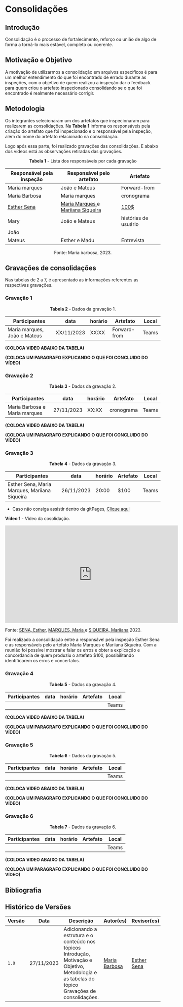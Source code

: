 
# Consolidações

## Introdução

Consolidação é o processo de fortalecimento, reforço ou união de algo de forma a torná-lo mais estável, completo ou coerente. 

## Motivação e Objetivo

A motivação de utilizarmos a consolidação em arquivos específicos é para um melhor entendimento do que foi encontrado de errado durante as inspeções, com o objetivo de quem realizou a inspeção dar o feedback para quem criou o artefato inspecionado consolidando se o que foi encontrado é realmente necessário corrigir. 

## Metodologia

Os integrantes selecionaram um dos artefatos que inspecionaram para realizarem as consolidações. Na **Tabela 1** informa os responsáveis pela criação do artefato que foi inspecionado e o responsável pela inspeção, além do nome do artefato relacionado na consolidação.

Logo após essa parte, foi realizado gravações das consolidações. E abaixo dos vídeos está as observações retiradas das gravações. 

<center>

**Tabela 1** -  Lista dos responsáveis por cada gravação
 
| Responsável pela inspeção | Responsável pelo artefato | Artefato |
| ----------- | -------- | -------- | 
| Maria marques | João e Mateus | Forward-from |
| Maria Barbosa | Maria marques | cronograma |
|  [Esther Sena](https://github.com/esmsena) |  [Maria Marques ](https://github.com/EduardaSMarques) e  [Mariiana Siqueira](https://github.com/Maryyscreuza) | [100$](https://github.com/Requisitos-de-Software/2023.2-e-Titulo/blob/main/docs/elicitacao/priorizacao/%24100.md) |
| Mary | João e Mateus | histórias de usuário |
| João |  |  |
| Mateus | Esther e Madu | Entrevista |

Fonte: Maria barbosa, 2023.

</center>


## Gravações de consolidações

Nas tabelas de 2 a 7, é apresentado as informações referentes as respectivas gravações.

### Gravação 1

<center>

**Tabela 2** -  Dados da gravação 1.

| Participantes | data | horário | Artefato | Local |
| ------------- | ---- | -------- | -------- | ----- | 
| Maria marques, João e Mateus | XX/11/2023 | XX:XX | Forward-from | Teams |

</center>

**(COLOCA VIDEO ABAIXO DA TABELA)**

**(COLOCA UM PARAGRAFO EXPLICANDO O QUE FOI CONCLUIDO DO VÍDEO)**

### Gravação 2

<center>

**Tabela 3** -  Dados da gravação 2.

| Participantes | data | horário | Artefato | Local |
| ------------- | ---- | -------- | -------- | ----- | 
| Maria Barbosa e Maria marques | 27/11/2023 | XX:XX | cronograma | Teams |


</center>

**(COLOCA VIDEO ABAIXO DA TABELA)**

**(COLOCA UM PARAGRAFO EXPLICANDO O QUE FOI CONCLUIDO DO VÍDEO)**

### Gravação 3

<center>

**Tabela 4** -  Dados da gravação 3.

| Participantes | data | horário | Artefato | Local |
| ------------- | ---- | -------- | -------- | ----- | 
|  Esther Sena, Maria Marques,  Mariiana Siqueira | 26/11/2023 | 20:00 | $100 | Teams |

</center>

- Caso não consiga assistir dentro da gitPages, [Clique aqui](https://youtu.be/mtVaFQkfL7c?si=KqmAkYufbc6UVUSH)
  
**Vídeo 1** - Vídeo da cosolidação.

<iframe width="560" height="315" src="https://youtu.be/mtVaFQkfL7c?si=KqmAkYufbc6UVUSH" title="YouTube video player" frameborder="0" allow="accelerometer; autoplay; clipboard-write; encrypted-media; gyroscope; picture-in-picture; web-share" allowfullscreen></iframe>

Fonte: [SENA, Esther](https://github.com/esmsena),  [MARQUES, Maria ](https://github.com/EduardaSMarques) e  [SIQUEIRA, Mariiana](https://github.com/Maryyscreuza) 2023.

Foi realizado a consolidação entre a responsável pela inspeção Esther Sena e as responsáveis pelo artefato Maria Marques e Mariiana Siqueira. Com a reunião foi possível mostrar e falar os erros e obter a explicação e concordancia de quem produziu o artefato $100, possibilitando identificarem os erros e concertalos. 

### Gravação 4

<center>

**Tabela 5** -  Dados da gravação 4.

| Participantes | data | horário | Artefato | Local |
| ------------- | ---- | -------- | -------- | ----- | 
|  |  |  |  | Teams |

</center>

**(COLOCA VIDEO ABAIXO DA TABELA)**


**(COLOCA UM PARAGRAFO EXPLICANDO O QUE FOI CONCLUIDO DO VÍDEO)**


### Gravação 5

<center>

**Tabela 6** -  Dados da gravação 5.

| Participantes | data | horário | Artefato | Local |
| ------------- | ---- | -------- | -------- | ----- | 
|  |  |  |  | Teams |

</center>

**(COLOCA VIDEO ABAIXO DA TABELA)**


**(COLOCA UM PARAGRAFO EXPLICANDO O QUE FOI CONCLUIDO DO VÍDEO)**


### Gravação 6

<center>

**Tabela 7** -  Dados da gravação 6.

| Participantes | data | horário | Artefato | Local |
| ------------- | ---- | -------- | -------- | ----- | 
|  |  |  |  | Teams |

</center>

**(COLOCA VIDEO ABAIXO DA TABELA)**


**(COLOCA UM PARAGRAFO EXPLICANDO O QUE FOI CONCLUIDO DO VÍDEO)**



## Bibliografia


## Histórico de Versões

| Versão | Data       | Descrição   | Autor(es)   | Revisor(es) |
| ------ | ---------- | ----------- | ------------ | ---------- |
| `1.0`  | 27/11/2023 | Adicionando a estrutura e o conteúdo nos tópicos Introdução, Motivação e Objetivo, Metodologia e as tabelas do tópico Gravações de consolidações. | [Maria Barbosa](https://github.com/Madu01) |  [Esther Sena](https://github.com/esmsena) |
